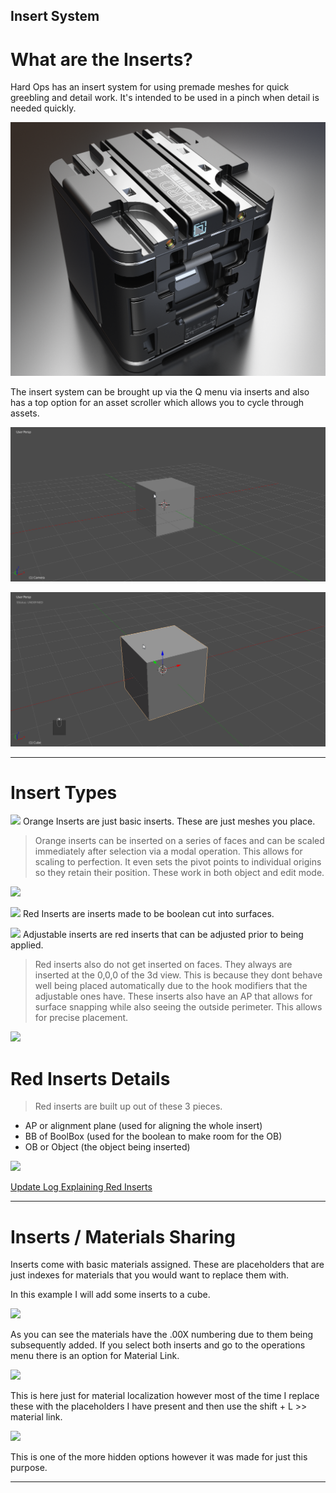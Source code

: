 ## Insert System

# What are the Inserts?

Hard Ops has an insert system for using premade meshes for quick greebling and detail work. It's intended to be used in a pinch when detail is needed quickly.

![](insert\ins_preview.png)

The insert system can be brought up via the Q menu via inserts and also has a top option for an asset scroller which allows you to cycle through assets.

![](insert\ins_1.gif)

![](insert\ins_2.gif)

___

# Insert Types

![](https://raw.githubusercontent.com/mx1001/hardops_manual/master/docs/Hops/menus/img\faq\faq21.png) Orange Inserts are just basic inserts. These are just meshes you place.

> Orange inserts can be inserted on a series of faces and can be scaled immediately after selection via a modal operation. This allows for scaling to perfection. It even sets the pivot points to individual origins so they retain their position. These work in both object and edit mode.

![](https://raw.githubusercontent.com/mx1001/hardops_manual/master/docs/Hops/menus/img\faq\faq24.gif)

![](https://raw.githubusercontent.com/mx1001/hardops_manual/master/docs/Hops/menus/img\faq\faq22.png) Red Inserts are inserts made to be boolean cut into surfaces.

![](https://raw.githubusercontent.com/mx1001/hardops_manual/master/docs/Hops/menus/img\faq\faq23.png) Adjustable inserts are red inserts that can be adjusted prior to being applied.

>Red inserts also do not get inserted on faces. They always are inserted at the 0,0,0 of the 3d view. This is because they dont behave well being placed automatically due to the hook modifiers that the adjustable ones have. These inserts also have an AP that allows for surface snapping while also seeing the outside perimeter. This allows for precise placement.

![](https://raw.githubusercontent.com/mx1001/hardops_manual/master/docs/Hops/menus/img\faq\faq25.gif)

# Red Inserts Details

> Red inserts are built up out of these 3 pieces.
  - AP or alignment plane (used for aligning the whole insert)
  - BB of BoolBox (used for the boolean to make room for the OB)
  - OB or Object (the object being inserted)

![](https://raw.githubusercontent.com/mx1001/hardops_manual/master/docs/Hops/menus/img\faq\faq26.png)

[Update Log Explaining Red Inserts ](https://masterxeon1001.com/2016/01/05/hops0065update/)

___

# Inserts / Materials Sharing

Inserts come with basic materials assigned. These are placeholders that are just indexes for materials that you would want to replace them with.

In this example I will add some inserts to a cube.

![](https://raw.githubusercontent.com/mx1001/hardops_manual/master/docs/Hops/menus/img\inserts\ins1.gif)

As you can see the materials have the .00X numbering due to them being subsequently added. If you select both inserts and go to the operations menu there is an option for Material Link.

![](https://raw.githubusercontent.com/mx1001/hardops_manual/master/docs/Hops/menus/img\inserts\ins2.gif)

This is here just for material localization however most of the time I replace these with the placeholders I have present and then use the shift + L >> material link.

![](https://raw.githubusercontent.com/mx1001/hardops_manual/master/docs/Hops/menus/img\inserts\ins3.gif)

This is one of the more hidden options however it was made for just this purpose.

---
